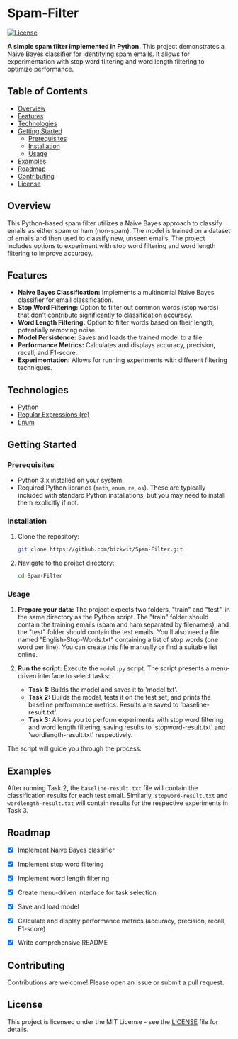 # Spam-Filter

[![License](https://img.shields.io/badge/License-MIT-yellow.svg)](https://opensource.org/licenses/MIT)

**A simple spam filter implemented in Python.** This project demonstrates a Naive Bayes classifier for identifying spam emails.  It allows for experimentation with stop word filtering and word length filtering to optimize performance.


## Table of Contents

- [Overview](#overview)
- [Features](#features)
- [Technologies](#technologies)
- [Getting Started](#getting-started)
    - [Prerequisites](#prerequisites)
    - [Installation](#installation)
    - [Usage](#usage)
- [Examples](#examples)
- [Roadmap](#roadmap)
- [Contributing](#contributing)
- [License](#license)


## Overview

This Python-based spam filter utilizes a Naive Bayes approach to classify emails as either spam or ham (non-spam). The model is trained on a dataset of emails and then used to classify new, unseen emails. The project includes options to experiment with stop word filtering and word length filtering to improve accuracy.


## Features

- **Naive Bayes Classification:**  Implements a multinomial Naive Bayes classifier for email classification.
- **Stop Word Filtering:** Option to filter out common words (stop words) that don't contribute significantly to classification accuracy.
- **Word Length Filtering:** Option to filter words based on their length, potentially removing noise.
- **Model Persistence:** Saves and loads the trained model to a file.
- **Performance Metrics:** Calculates and displays accuracy, precision, recall, and F1-score.
- **Experimentation:** Allows for running experiments with different filtering techniques.


## Technologies

- [Python](https://www.python.org/)
- [Regular Expressions (re)](https://docs.python.org/3/library/re.html)
- [Enum](https://docs.python.org/3/library/enum.html)


## Getting Started

### Prerequisites

- Python 3.x installed on your system.
- Required Python libraries (`math`, `enum`, `re`, `os`). These are typically included with standard Python installations, but you may need to install them explicitly if not.

### Installation

1. Clone the repository:
   ```bash
   git clone https://github.com/bizkwit/Spam-Filter.git
   ```
2. Navigate to the project directory:
   ```bash
   cd Spam-Filter
   ```

### Usage

1. **Prepare your data:**  The project expects two folders, "train" and "test", in the same directory as the Python script.  The "train" folder should contain the training emails (spam and ham separated by filenames), and the "test" folder should contain the test emails.  You'll also need a file named "English-Stop-Words.txt" containing a list of stop words (one word per line).  You can create this file manually or find a suitable list online.


2. **Run the script:** Execute the `model.py` script. The script presents a menu-driven interface to select tasks:
    - **Task 1:** Builds the model and saves it to 'model.txt'.
    - **Task 2:** Builds the model, tests it on the test set, and prints the baseline performance metrics. Results are saved to 'baseline-result.txt'.
    - **Task 3:** Allows you to perform experiments with stop word filtering and word length filtering, saving results to 'stopword-result.txt' and 'wordlength-result.txt' respectively.

The script will guide you through the process.


## Examples

After running Task 2, the `baseline-result.txt` file will contain the classification results for each test email.  Similarly, `stopword-result.txt` and `wordlength-result.txt` will contain results for the respective experiments in Task 3.


## Roadmap

- [x] Implement Naive Bayes classifier
- [x] Implement stop word filtering
- [x] Implement word length filtering
- [x] Create menu-driven interface for task selection
- [x] Save and load model
- [x] Calculate and display performance metrics (accuracy, precision, recall, F1-score)
- [x] Write comprehensive README


## Contributing

Contributions are welcome! Please open an issue or submit a pull request.


## License

This project is licensed under the MIT License - see the [LICENSE](LICENSE) file for details.
